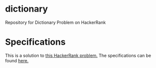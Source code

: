 # dictionary
Repository for Dictionary Problem on HackerRank
# Specifications
This is a solution to [this HackerRank problem.](https://www.hackerrank.com/challenges/count-triplets-1/problem?h_l=interview&playlist_slugs%5B%5D=interview-preparation-kit&playlist_slugs%5B%5D=dictionaries-hashmaps)
The specifications can be found [here.](https://github.com/mdecaire/dictionary/blob/master/Specifications.pdf)
